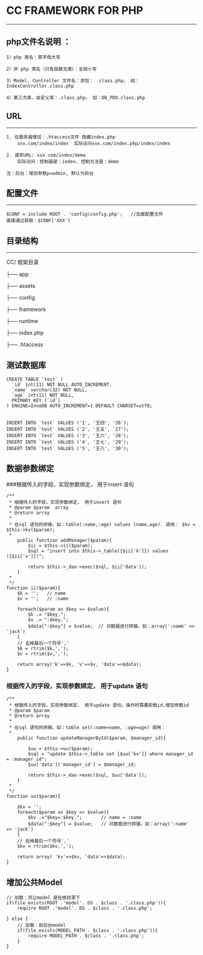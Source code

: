 # CC FRAMEWORK FOR PHP

---
## php文件名说明 ：

    1）php 类名：首字母大写

    2）非 php 类名（只有函数无类）：全部小写

    3）Model, Controller 文件名：添加： .class.php， 如：IndexController.class.php

    4）第三方库，自定义库：.class.php， 如：DB_PDO.class.php


## URL
---

    1. 在服务器增加：.htaccess文件 隐藏index.php
        xxx.com/index/index  实际访问xxx.com/index.php/index/index

    2. 请求URL: xxx.com/index/demo
        实际访问：控制器是：index, 控制方法是：demo

    注：后台：增加参数p=admin, 默认为前台


## 配置文件
---
    $CONF = include ROOT . 'config\config.php';   //加载配置文件
    直接通过获取：$CONF['XXX']

## 目录结构
---
CC/	框架目录

├── app

├── assets

├── config

├── framework

├── runtime

├── index.php

├── .htaccess

## 测试数据库
    CREATE TABLE `test` (
      `id` int(11) NOT NULL AUTO_INCREMENT,
      `name` varchar(32) NOT NULL,
      `age` int(11) NOT NULL,
      PRIMARY KEY (`id`)
    ) ENGINE=InnoDB AUTO_INCREMENT=1 DEFAULT CHARSET=utf8;
    
    
    INSERT INTO `test` VALUES ('1', '王四', '26');
    INSERT INTO `test` VALUES ('2', '王五', '27');
    INSERT INTO `test` VALUES ('3', '王六', '28');
    INSERT INTO `test` VALUES ('4', '王七', '29');
    INSERT INTO `test` VALUES ('5', '王八', '30');


## 数据参数绑定

###根据传入的字段，实现参数绑定， 用于insert 语句
   

    /**
     * 根据传入的字段，实现参数绑定， 用于insert 语句
     * @param $param  array
     * @return array
     *
     * 在sql 语句的拼接。如：table(:name,:age) values (name,age). 调用： $kv = $this->kv($param);
     *
        public function addManager($param){
            $ii = $this->ii($param);
            $sql = "insert into $this->_table({$ii['k']}) values ({$ii['v']})";

            return $this->_dao->exec($sql, $ii['data']);
        }
     *
     */
    function ii($param){
        $k = '';   // name
        $v = '';   // :name

        foreach($param as $key => $value){
            $k .= "$key,";
            $v .= ":$key,";
            $data[":$key"] = $value;  // 对数据进行拼接。如：array(':name' => 'jack')
        }
        // 去掉最后一个符号','
        $k = rtrim($k,',');
        $v = rtrim($v,',');

        return array('k'=>$k, 'v'=>$v, 'data'=>$data);
    }


### 根据传入的字段，实现参数绑定， 用于update 语句


    /**
     * 根据传入的字段，实现参数绑定， 用于update 语句。操作时需要卸载id,增加参数id
     * @param $param
     * @return array
     *
     * 在sql 语句的拼接。如：table set(:name=name, :age=age) 调用：
     *
        public function updateManagerById($param, $manager_id){

            $uu = $this->uu($param);
            $sql = "update $this->_table set {$uu['kv']} where manager_id = :manager_id";
            $uu['data']['manager_id'] = $manager_id;

            return $this->_dao->exec($sql, $uu['data']);
        }
     *
     */
    function uu($param){

        $kv = '';
        foreach($param as $key => $value){
            $kv .="$key=:$key,";       // name = :name
            $data[":$key"] = $value;   // 对数据进行拼接。如：array(':name' => 'jack')
        }
        // 去掉最后一个符号','
        $kv = rtrim($kv,',');

        return array( 'kv'=>$kv, 'data'=>$data);
    }


## 增加公共Model

    // 加载：共公model 是在根目录下
    if(file_exists(ROOT .'model'. DS . $class . '.class.php')){
        require ROOT .'model'. DS . $class . '.class.php';

    } else {
        // 加载：前后台model
        if(file_exists(MODEL_PATH . $class . '.class.php')){
            require MODEL_PATH . $class . '.class.php';
        }
    }